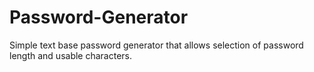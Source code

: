 # Password-Generator
Simple text base password generator that allows selection of password length and usable characters.